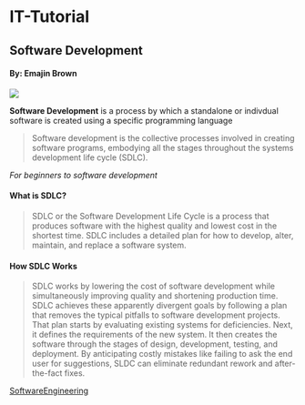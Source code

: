 # IT-Tutorial


## Software Development
#### By: Emajin Brown


![](https://www.technotification.com/wp-content/uploads/2018/04/software-developer-vs-software-engineer-840x500.jpg)

**Software Development** is a process by which a standalone or indivdual software is created using a specific programming language

>Software development is the collective processes involved in creating software programs, embodying all the stages throughout the systems development life cycle (SDLC).

*For beginners to software development*

#### What is SDLC?
>SDLC or the Software Development Life Cycle is a process that produces software with the highest quality and lowest cost in the shortest time. SDLC includes a detailed plan for how to develop, alter, maintain, and replace a software system.

#### How SDLC Works
>SDLC works by lowering the cost of software development while simultaneously improving quality and shortening production time. SDLC achieves these apparently divergent goals by following a plan that removes the typical pitfalls to software development projects. That plan starts by evaluating existing systems for deficiencies. Next, it defines the requirements of the new system. It then creates the software through the stages of design, development, testing, and deployment. By anticipating costly mistakes like failing to ask the end user for suggestions, SLDC can eliminate redundant rework and after-the-fact fixes.

[SoftwareEngineering](https://www.youtube.com/watch?v=O753uuutqH8)


      
